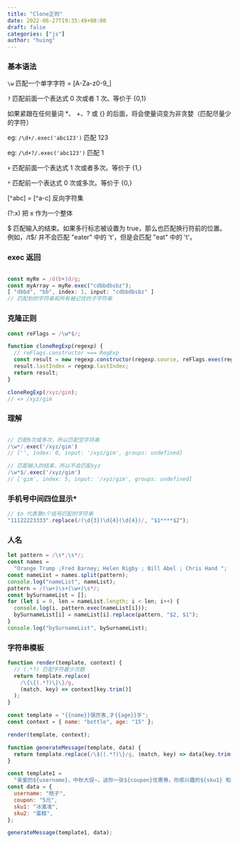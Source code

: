 ```yaml
---
title: "Clone正则"
date: 2022-06-27T19:35:49+08:00
draft: false
categories: ["js"]
author: "huing"
---
```


### 基本语法

`\w` 匹配一个单字字符 = [A-Za-z0-9_]

`?` 匹配前面一个表达式 0 次或者 1 次。等价于 {0,1}

如果紧跟在任何量词 \*、 +、? 或 {} 的后面，将会使量词变为非贪婪（匹配尽量少的字符）

eg: `/\d+/.exec('abc123')` 匹配 123

eg: `/\d+?/.exec('abc123')` 匹配 1

`+` 匹配前面一个表达式 1 次或者多次。等价于 {1,}

`*` 匹配前一个表达式 0 次或多次。等价于 {0,}

[^abc] = [^a-c] 反向字符集

(?:x) 把 x 作为一个整体

$ 匹配输入的结束。如果多行标志被设置为 true，那么也匹配换行符前的位置。
例如，/t$/ 并不会匹配 "eater" 中的 't'，但是会匹配 "eat" 中的 't'。

### exec 返回

```js

const myRe = /d(b+)d/g;
const myArray = myRe.exec("cdbbdbsbz");
[ "dbbd", "bb", index: 1, input: "cdbbdbsbz" ]
// 匹配到的字符串和所有被记住的子字符串

```

### 克隆正则

```js
const reFlags = /\w*$/;

function cloneRegExp(regexp) {
  // reFlags.constructor === RegExp
  const result = new regexp.constructor(regexp.source, reFlags.exec(regexp));
  result.lastIndex = regexp.lastIndex;
  return result;
}

cloneRegExp(/xyz/gim);
// => /xyz/gim
```

### 理解

```js

// 匹配0次或多次，所以匹配空字符串
/\w*/.exec('/xyz/gim')
// ['', index: 0, input: '/xyz/gim', groups: undefined]

// 匹配输入的结束，所以不会匹配xyz
/\w*$/.exec('/xyz/gim')
// ['gim', index: 5, input: '/xyz/gim', groups: undefined]

```

### 手机号中间四位显示\*

```js
// $n 代表第n个括号匹配的字符串
"11122223333".replace(/(\d{3})\d{4}(\d{4})/, "$1****$2");
```

### 人名

```js
let pattern = /\s*;\s*/;
const names =
  "Orange Trump ;Fred Barney; Helen Rigby ; Bill Abel ; Chris Hand ";
const nameList = names.split(pattern);
console.log("nameList", nameList);
pattern = /(\w+)\s+(\w+)\s*/;
const bySurnameList = [];
for (let i = 0, len = nameList.length; i < len; i++) {
  console.log(i, pattern.exec(nameList[i]));
  bySurnameList[i] = nameList[i].replace(pattern, "$2, $1");
}
console.log("bySurnameList", bySurnameList);
```

### 字符串模板

```js
function render(template, context) {
  // (.*?) 匹配字符最少次数
  return template.replace(
    /\{\{(.*?)\}\}/g,
    (match, key) => context[key.trim()]
  );
}

const template = "{{name}}很厉害,才{{age}}岁";
const context = { name: "bottle", age: "15" };

render(template, context);

function generateMessage(template, data) {
  return template.replace(/\${(.*?)\}/g, (match, key) => data[key.trim()]);
}

const template1 =
  "亲爱的${username}，中秋大促~，送你一张${coupon}优惠券，你感兴趣的${sku1} 和${sku2} 都能用！";
const data = {
  username: "桔子",
  coupon: "5元",
  sku1: "冰激凌",
  sku2: "蛋糕",
};

generateMessage(template1, data);
```
